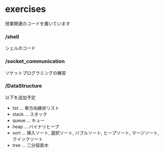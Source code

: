 # exercises
授業関連のコードを置いています

### /shell
シェルのコード
### /socket_communication
ソケットプログラミングの練習

### /DataStructure
以下を追加予定
- list … 単方向線状リスト
- stack … スタック
- queue … キュー
- heap … バイナリヒープ
- sort … 挿入ソート, 選択ソート, バブルソート, ヒープソート, マージソート, クイックソート
- tree … 二分探索木
